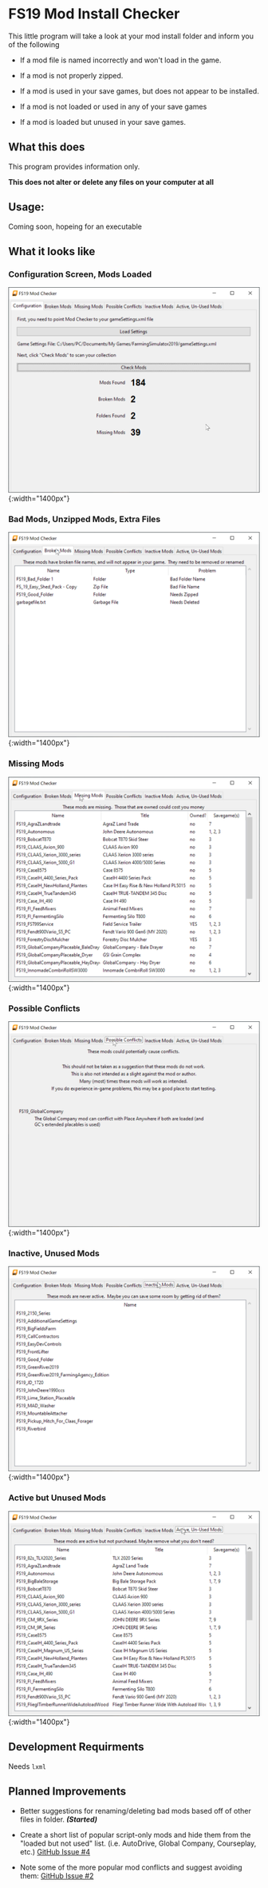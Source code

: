 # FS19 Mod Install Checker

This little program will take a look at your mod install folder and inform you of the following

 * If a mod file is named incorrectly and won't load in the game.

 * If a mod is not properly zipped.

 * If a mod is used in your save games, but does not appear to be installed.

 * If a mod is not loaded or used in any of your save games

 * If a mod is loaded but unused in your save games.

## What this does

This program provides information only. 

__This does not alter or delete any files on your computer at all__

## Usage:

Coming soon, hopeing for an executable

## What it looks like

### Configuration Screen, Mods Loaded
![Configuration Screen, Mods Loaded](sshot/001-ConfigLoaded.png){:width="1400px"}

### Bad Mods, Unzipped Mods, Extra Files
![Bad Mods, Unzipped Mods, Extra Files](sshot/002-BadMods.png){:width="1400px"}

### Missing Mods
![Missing Mods](sshot/003-MissingMods.png){:width="1400px"}

### Possible Conflicts
![Possible Conflicts](sshot/004-Conflicts.png){:width="1400px"}

### Inactive, Unused Mods
![Inactive, Unused Mods](sshot/005-InactiveMods.png){:width="1400px"}

### Active but Unused Mods
![Active but Unused Mods](sshot/006-UnusedMods.png){:width="1400px"}


## Development Requirments

Needs ```lxml```


## Planned Improvements

 * Better suggestions for renaming/deleting bad mods based off of other files in folder. ___(Started)___

 * Create a short list of popular script-only mods and hide them from the "loaded but not used" list. (i.e. AutoDrive, Global Company, Courseplay, etc.) [GitHub Issue #4](https://github.com/jtsage/FS19_Mod_Checker/issues/4)

 * Note some of the more popular mod conflicts and suggest avoiding them: [GitHub Issue #2](https://github.com/jtsage/FS19_Mod_Checker/issues/2)